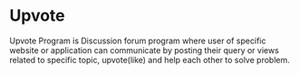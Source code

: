 # Upvote
Upvote Program is Discussion forum program where user of specific website or application can communicate by posting their query or views related to specific topic, upvote(like)  and help each other to solve problem.
